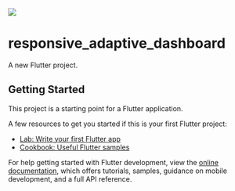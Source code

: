 
<img src=https://github.com/AmiraMostafa628/responsive_adaptive_dashboard/assets/103458291/9491ad4f-61cb-49e6-8113-a62bfff759d7.mp4/>


# responsive_adaptive_dashboard

A new Flutter project.

## Getting Started

This project is a starting point for a Flutter application.

A few resources to get you started if this is your first Flutter project:

- [Lab: Write your first Flutter app](https://docs.flutter.dev/get-started/codelab)
- [Cookbook: Useful Flutter samples](https://docs.flutter.dev/cookbook)

For help getting started with Flutter development, view the
[online documentation](https://docs.flutter.dev/), which offers tutorials,
samples, guidance on mobile development, and a full API reference.
